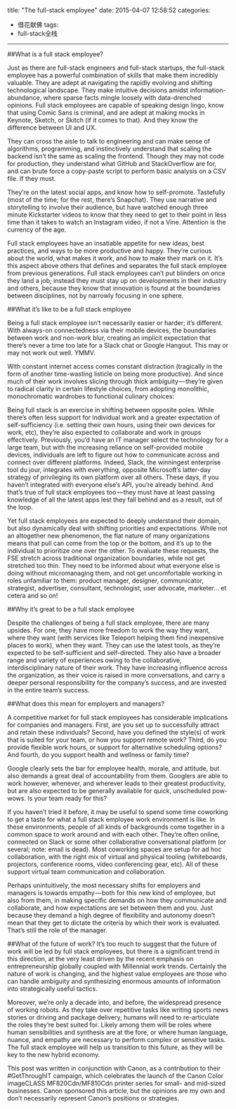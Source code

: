 title: "The full-stack employee"
date: 2015-04-07 12:58:52
categories:
- 借花献佛
tags:
- full-stack全栈
---
##What is a full stack employee?

Just as there are full-stack engineers and full-stack startups, the full-stack employee has a powerful combination of skills that make them incredibly valuable. They are adept at navigating the rapidly evolving and shifting technological landscape. They make intuitive decisions amidst information-abundance, where sparse facts mingle loosely with data-drenched opinions. Full stack employees are capable of speaking design lingo, know that using Comic Sans is criminal, and are adept at making mocks in Keynote, Sketch, or Skitch (if it comes to that). And they know the difference between UI and UX.

They can cross the aisle to talk to engineering and can make sense of algorithms, programming, and instinctively understand that scaling the backend isn’t the same as scaling the frontend. Though they may not code for production, they understand what GitHub and StackOverflow are for, and can brute force a copy-paste script to perform basic analysis on a CSV file. If they must.

They’re on the latest social apps, and know how to self-promote. Tastefully (most of the time; for the rest, there’s Snapchat). They use narrative and storytelling to involve their audience, but have watched enough three minute Kickstarter videos to know that they need to get to their point in less time than it takes to watch an Instagram video, if not a Vine. Attention is the currency of the age.

Full stack employees have an insatiable appetite for new ideas, best practices, and ways to be more productive and happy. They’re curious about the world, what makes it work, and how to make their mark on it. It’s this aspect above others that defines and separates the full stack employee from previous generations. Full stack employees can’t put blinders on once they land a job; instead they must stay up on developments in their industry and others, because they know that innovation is found at the boundaries between disciplines, not by narrowly focusing in one sphere.

##What it’s like to be a full stack employee

Being a full stack employee isn’t necessarily easier or harder; it’s different. With always-on connectedness via their mobile devices, the boundaries between work and non-work blur, creating an implicit expectation that there’s never a time too late for a Slack chat or Google Hangout. This may or may not work out well. YMMV.

With constant internet access comes constant distraction (tragically in the form of another time-wasting listicle on being more productive). And since much of their work involves slicing through thick ambiguity — they’re given to radical clarity in certain lifestyle choices, from adopting monolithic, monochromatic wardrobes to functional culinary choices:

Being full stack is an exercise in shifting between opposite poles. While there’s often less support for individual work and a greater expectation of self-sufficiency (i.e. setting their own hours, using their own devices for work, etc), they’re also expected to collaborate and work in groups effectively. Previously, you’d have an IT manager select the technology for a large team, but with the increasing reliance on self-provided mobile devices, individuals are left to figure out how to communicate across and connect over different platforms. Indeed, Slack, the winningest enterprise tool du jour, integrates with everything, opposite Microsoft’s latter-day strategy of privileging its own platform over all others. These days, if you haven’t integrated with everyone else’s API, you’re already behind. And that’s true of full stack employees too — they must have at least passing knowledge of all the latest apps lest they fall behind and as a result, out of the loop.

Yet full stack employees are expected to deeply understand their domain, but also dynamically deal with shifting priorities and expectations. While not an altogether new phenomenon, the flat nature of many organizations means that pull can come from the top or the bottom, and it’s up to the individual to prioritize one over the other. To evaluate these requests, the FSE stretch across traditional organization boundaries, while not get stretched too thin. They need to be informed about what everyone else is doing without micromanaging them, and not get uncomfortable working in roles unfamiliar to them: product manager, designer, communicator, strategist, advertiser, consultant, technologist, user advocate, marketer… et cetera and so on!

##Why it’s great to be a full stack employee

Despite the challenges of being a full stack employee, there are many upsides. For one, they have more freedom to work the way they want, where they want (with services like Teleport helping them find inexpensive places to work), when they want. They can use the latest tools, as they’re expected to be self-sufficient and self-directed. They also have a broader range and variety of experiences owing to the collaborative, interdisciplinary nature of their work. They have increasing influence across the organization, as their voice is raised in more conversations, and carry a deeper personal responsibility for the company’s success, and are invested in the entire team’s success.

##What does this mean for employers and managers?

A competitive market for full stack employees has considerable implications for companies and managers. First, are you set up to successfully attract and retain these individuals? Second, have you defined the style(s) of work that is suited for your team, or how you support remote work? Third, do you provide flexible work hours, or support for alternative scheduling options? And fourth, do you support health and wellness or family time?

Google clearly sets the bar for employee health, morale, and attitude, but also demands a great deal of accountability from them. Googlers are able to work however, whenever, and wherever leads to their greatest productivity, but are also expected to be generally available for quick, unscheduled pow-wows. Is your team ready for this?


If you haven’t tried it before, it may be useful to spend some time coworking to get a taste for what a full stack employee work environment is like. In these environments, people of all kinds of backgrounds come together in a common space to work around and with each other. They’re often online, connected on Slack or some other collaborative conversational platform (or several; note: email is dead). Most coworking spaces are setup for ad hoc collaboration, with the right mix of virtual and physical tooling (whiteboards, projectors, conference rooms, video conferencing gear, etc). All of these support virtual team communication and collaboration.

Perhaps unintuitively, the most necessary shifts for employers and managers is towards empathy — both for this new kind of employee, but also from them, in making specific demands on how they communicate and collaborate, and how expectations are set between them and you. Just because they demand a high degree of flexibility and autonomy doesn’t mean that they get to dictate the criteria by which their work is evaluated. That’s still the role of the manager.

##What of the future of work?
It’s too much to suggest that the future of work will be led by full stack employees, but there is a significant trend in this direction, at the very least driven by the recent emphasis on entrepreneurship globally coupled with Millennial work trends. Certainly the nature of work is changing, and the highest value employees are those who can handle ambiguity and synthesizing enormous amounts of information into strategically useful tactics.

Moreover, we’re only a decade into, and before, the widespread presence of working robots. As they take over repetitive tasks like writing sports news stories or driving and package delivery, humans will need to re-articulate the roles they’re best suited for. Likely among them will be roles where human sensibilities and synthesis are at the fore, or where human language, nuance, and empathy are necessary to perform complex or sensitive tasks. The full stack employee will help us transition to this future, as they will be key to the new hybrid economy.

This post was written in conjunction with Canon, as a contribution to their #GetThroughIT campaign, which celebrates the launch of the Canon Color imageCLASS MF820Cdn/MF810Cdn printer series for small- and mid-sized businesses. Canon sponsored this article, but the opinions are my own and don’t necessarily represent Canon’s positions or strategies.
